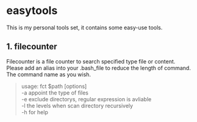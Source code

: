 # easytools

This is my personal tools set, it contains some easy-use tools.

## 1. filecounter
Filecounter is a file counter to search specified type file or content.  
Please add an alias into your .bash_file to reduce the length of command.  
The command name as you wish.  
>usage: fct $path [options]  
>     -a appoint the type of files  
>     -e exclude directorys, regular expression is avliable  
>     -l the levels when scan directory recursively  
>     -h for help  
